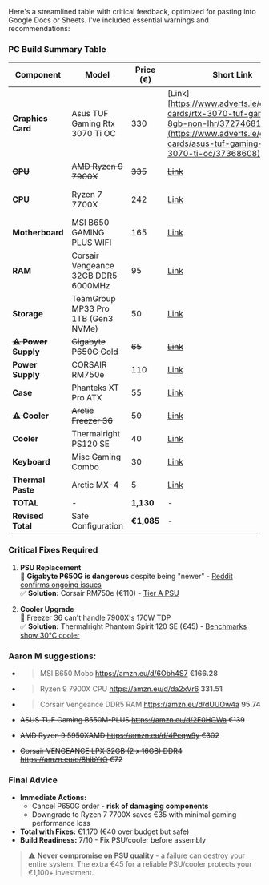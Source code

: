Here's a streamlined table with critical feedback, optimized for pasting into Google Docs or Sheets. I've included essential warnings and recommendations:

### PC Build Summary Table
| Component       | Model                                 | Price (€) | Short Link                     | Feedback & Recommendations                                                                 |
|-----------------|---------------------------------------|-----------|--------------------------------|--------------------------------------------------------------------------------------------|
| **Graphics Card** | Asus TUF Gaming Rtx 3070 Ti OC                 | 330       | [Link][https://www.adverts.ie/graphics-cards/rtx-3070-tuf-gaming-8gb-non-lhr/37274681](https://www.adverts.ie/graphics-cards/asus-tuf-gaming-rtx-3070-ti-oc/37368608) | Good price for 1440p gaming                                                                 |
| <s>**CPU**          | <s>AMD Ryzen 9 7900X                   | <s>335       | <s>[Link](https://amzn.eu/d/i4CDLNm) | <s>Overkill for RTX 3070. Consider Ryzen 7 7700X (€300) for better balance                   |
| **CPU**          | Ryzen 7 7700X                   | 242       | [Link](https://amzn.eu/d/bjtmZhb) | Consider https://www.aliexpress.com/item/1005007257731158.html €195                   |
| **Motherboard**  | MSI B650 GAMING PLUS WIFI           | 165       | [Link](https://amzn.eu/d/i4CDLNm) | Solid choice, good VRMs & WiFi    Consider https://www.aliexpress.com/item/1005007681563155.html €95                                                         |
| **RAM**          | Corsair Vengeance 32GB DDR5 6000MHz | 95        | [Link](https://amzn.eu/d/eVwrh5b) | EXPO-optimized, ideal for Ryzen 7000... consider https://www.aliexpress.com/item/1005007307436147.html €58.70                                                    |
| **Storage**      | TeamGroup MP33 Pro 1TB (Gen3 NVMe)  | 50        | [Link](https://www.overclockers.co.uk/team-group-mp33-pro-1tb-ssd-m.2-2280-nvme-pcie-3.0-solid-state-drive-sto-tmg-02681.html) | Budget option. Upgrade to Gen4 (e.g. WD SN770) later                                       |
| **<s>⚠️ Power Supply** | <s>Gigabyte P650G Gold                | <s>65        | [<s>Link](https://www.awd-it.co.uk/gigabyte-p650g-650w-80-gold-certified-non-modular-psu-gp-p650g-uk.html) | <s>**CRITICAL RISK:** Replace immediately with [Corsair RM750e]([https://amzn.eu/d/0bV7k0w](https://amzn.eu/d/bQL98wJ)) (€110) |
| **Power Supply** |CORSAIR RM750e                 | 110        | [Link](https://amzn.eu/d/bQL98wJ) |  |
| **Case**         | Phanteks XT Pro ATX                 | 55        | [Link](https://amzn.eu/d/3mYyJDf) | Add 2x [Arctic P12 fans](https://amzn.eu/d/gTxPBsY) (€10) for front intake                 |
| **<s>⚠️ Cooler**     |<s> Arctic Freezer 36                   | <s>50        |<s> [Link](https://amzn.eu/d/2fw3MGr) |<s> **Inadequate for 7900X.** Replace with [Thermalright PS120 SE](https://amzn.eu/d/3CwB6wb)) (€40) |
| **Cooler**     | Thermalright PS120 SE                   | 40        | [Link](https://amzn.eu/d/3CwB6wb) ||
| **Keyboard**     | Misc Gaming Combo                   | 30        | [Link](https://amzn.eu/d/ccKCU0D) | Functional starter kit                                                                     |
| **Thermal Paste**| Arctic MX-4                         | 5         | [Link](https://amzn.eu/d/91i4zeM) | Not needed (coolers include paste)                                                         |
| **TOTAL**        | -                                   | **1,130** | -                              |                                                                                            |
| **Revised Total**| Safe Configuration                  | **€1,085** | -                              | With essential PSU/cooler fixes                                                             |

### Critical Fixes Required
1. **PSU Replacement**  
   📌 **Gigabyte P650G is dangerous** despite being "newer" - [Reddit confirms ongoing issues](https://www.reddit.com/r/IndianGaming/comments/1kgpjce/i_bought_the_gigabyte_p650g_80_gold_psu_need_help/)  
   ✅ **Solution:** Corsair RM750e (€110) - [Tier A PSU](https://cultists.network/140/psu-tier-list/)

2. **Cooler Upgrade**  
   📌 Freezer 36 can't handle 7900X's 170W TDP  
   ✅ **Solution:** Thermalright Phantom Spirit 120 SE (€45) - [Benchmarks show 30°C cooler](https://www.tomshardware.com/reviews/thermalright-phantom-spirit-120-se-review)

### Aaron M suggestions:
- > MSI B650 Mobo  https://amzn.eu/d/6Obh4S7 **€166.28**
- > Ryzen 9 7900X CPU  https://amzn.eu/d/da2xVr6 **331.51**
- > Corsair Vengeance DDR5 RAM  https://amzn.eu/d/dUUOw4a **95.74**

- <s>ASUS TUF Gaming B550M-PLUS https://amzn.eu/d/2F0HGWa €139</s>
- <s>AMD Ryzen 9 5950XAMD https://amzn.eu/d/4Pcqw9y €302</s>
- <s>Corsair VENGEANCE LPX 32GB (2 x 16GB) DDR4 https://amzn.eu/d/8hibYtO €72</s>

### Final Advice
- **Immediate Actions:**  
  - Cancel P650G order - **risk of damaging components**  
  - Downgrade to Ryzen 7 7700X saves €35 with minimal gaming performance loss  
- **Total with Fixes:** €1,170 (€40 over budget but safe)  
- **Build Readiness:** 7/10 - Fix PSU/cooler before assembly  

> ⚠️ **Never compromise on PSU quality** - a failure can destroy your entire system. The extra €45 for a reliable PSU/cooler protects your €1,100+ investment.
